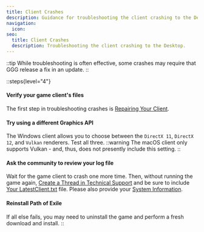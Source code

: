```yaml
---
title: Client Crashes
description: Guidance for troubleshooting the client crashing to the Desktop
navigation:
  icon:
seo:
  title: Client Crashes
  description: Troubleshooting the client crashing to the Desktop.
---
```


::tip
While troubleshooting is often effective, some crashes may require that GGG release a fix in an update.
::

::steps{level="4"}
#### Verify your game client's files
The first step in troubleshooting crashes is [Repairing Your Client](/miscellaneous/other/repair-the-client).
#### Try using a different Graphics API
The Windows client allows you to choose between the `DirectX 11`, `DirectX 12`, and `Vulkan` renderers. Test all three.
::warning
The macOS client only supports Vulkan - and, thus, does not presently include this setting.
::
#### Ask the community to review your log file
Wait for the game client to crash one more time. Then, without running the game again, [Create a Thread in Technical Support](/miscellaneous/other/create-a-thread-in-technical-support) and be sure to include [Your LatestClient.txt](/information/log-file) file. Please also provide your [System Information](/information/system-info).
#### Reinstall Path of Exile
If all else fails, you may need to uninstall the game and perform a fresh download and install.
::
